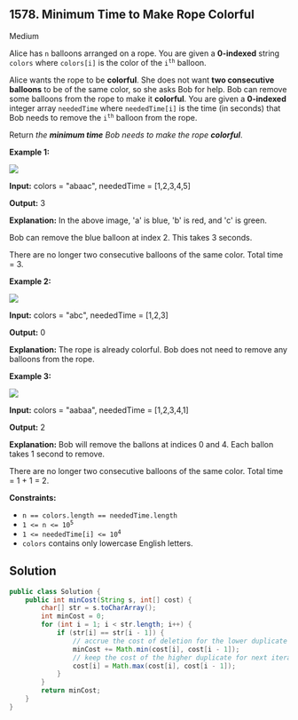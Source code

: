 ## 1578\. Minimum Time to Make Rope Colorful

Medium

Alice has `n` balloons arranged on a rope. You are given a **0-indexed** string `colors` where `colors[i]` is the color of the <code>i<sup>th</sup></code> balloon.

Alice wants the rope to be **colorful**. She does not want **two consecutive balloons** to be of the same color, so she asks Bob for help. Bob can remove some balloons from the rope to make it **colorful**. You are given a **0-indexed** integer array `neededTime` where `neededTime[i]` is the time (in seconds) that Bob needs to remove the <code>i<sup>th</sup></code> balloon from the rope.

Return _the **minimum time** Bob needs to make the rope **colorful**_.

**Example 1:**

![](https://assets.leetcode.com/uploads/2021/12/13/ballon1.jpg)

**Input:** colors = "abaac", neededTime = [1,2,3,4,5]

**Output:** 3

**Explanation:** In the above image, 'a' is blue, 'b' is red, and 'c' is green.

Bob can remove the blue balloon at index 2. This takes 3 seconds.

There are no longer two consecutive balloons of the same color. Total time = 3.

**Example 2:**

![](https://assets.leetcode.com/uploads/2021/12/13/balloon2.jpg)

**Input:** colors = "abc", neededTime = [1,2,3]

**Output:** 0

**Explanation:** The rope is already colorful. Bob does not need to remove any balloons from the rope.

**Example 3:**

![](https://assets.leetcode.com/uploads/2021/12/13/balloon3.jpg)

**Input:** colors = "aabaa", neededTime = [1,2,3,4,1]

**Output:** 2

**Explanation:** Bob will remove the ballons at indices 0 and 4. Each ballon takes 1 second to remove.

There are no longer two consecutive balloons of the same color. Total time = 1 + 1 = 2.

**Constraints:**

*   `n == colors.length == neededTime.length`
*   <code>1 <= n <= 10<sup>5</sup></code>
*   <code>1 <= neededTime[i] <= 10<sup>4</sup></code>
*   `colors` contains only lowercase English letters.

## Solution

```java
public class Solution {
    public int minCost(String s, int[] cost) {
        char[] str = s.toCharArray();
        int minCost = 0;
        for (int i = 1; i < str.length; i++) {
            if (str[i] == str[i - 1]) {
                // accrue the cost of deletion for the lower duplicate
                minCost += Math.min(cost[i], cost[i - 1]);
                // keep the cost of the higher duplicate for next iteration
                cost[i] = Math.max(cost[i], cost[i - 1]);
            }
        }
        return minCost;
    }
}
```